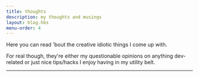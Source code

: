```yaml
---
title: thoughts
description: my thoughts and musings
layout: blog.hbs
menu-order: 4
---
```


Here you can read 'bout the <span class="text__line-through">creative</span>
idiotic things I come up with.

For real though, they're either my questionable opinions on
anything dev-related or just nice tips/hacks I enjoy having in my utility belt.

<hr>

